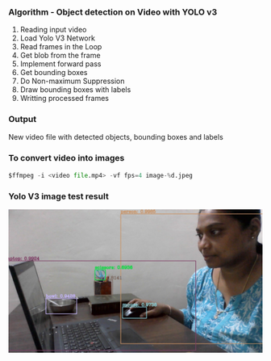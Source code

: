 ### Algorithm - Object detection on Video with YOLO v3 
1. Reading input video
2. Load Yolo V3 Network
3. Read frames in the Loop
4. Get blob from the frame
5. Implement forward pass
6. Get bounding boxes
7. Do Non-maximum Suppression 
8. Draw bounding boxes with labels
9. Writting processed frames

### Output
New video file with detected objects, bounding boxes and labels

### To convert video into images

```python
$ffmpeg -i <video file.mp4> -vf fps=4 image-%d.jpeg

```

### Yolo V3 image test result

![yolo_result](https://github.com/joyjeni/ComputerVision/blob/main/s11_YoloV3/images/jenisha_car.jpeg)


